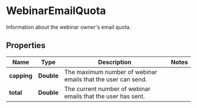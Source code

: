 

# WebinarEmailQuota

Information about the webinar owner's email quota.

## Properties

| Name | Type | Description | Notes |
|------------ | ------------- | ------------- | -------------|
|**capping** | **Double** | The maximum number of webinar emails that the user can send. |  |
|**total** | **Double** | The current number of webinar emails that the user has sent. |  |



